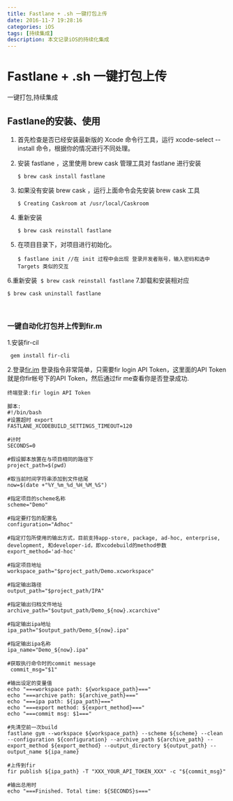 ```yaml
---
title: Fastlane + .sh 一键打包上传
date: 2016-11-7 19:28:16
categories: iOS
tags: [持续集成] 
description: 本文记录iOS的持续化集成
---
```

# Fastlane + .sh 一键打包上传
一键打包,持续集成

## Fastlane的安装、使用

1. 首先检查是否已经安装最新版的 Xcode 命令行工具，运行 xcode-select --install 命令，根据你的情况进行不同处理。
2. 安装 fastlane ，这里使用 brew cask 管理工具对 fastlane 进行安装

   ```
   $ brew cask install fastlane
   ```
3. 如果没有安装 brew cask ，运行上面命令会先安装 brew cask 工具

   ```
   $ Creating Caskroom at /usr/local/Caskroom
   ```
4. 重新安装

   ```
   $ brew cask reinstall fastlane
   ```
5. 在项目目录下，对项目进行初始化。

	```
	$ fastlane init //在 init 过程中会出现 登录开发者账号，输入密码和选中 Targets 类似的交互
	```
6.重新安装 
	```
	$ brew cask reinstall fastlane
	```
7.卸载和安装相对应

  ```
  $ brew cask uninstall fastlane
  ```

    


### 一键自动化打包并上传到fir.m
	
1.安装fir-cil
```
 gem install fir-cli
```
2.登录[fir.im](https://fir.im/)
登录指令非常简单，只需要fir login API Token，这里面的API Token就是你fir帐号下的API Token，然后通过fir me查看你是否登录成功.

```
终端登录:fir login API Token
```
	
	
```
脚本:
#!/bin/bash
#设置超时 export 
FASTLANE_XCODEBUILD_SETTINGS_TIMEOUT=120 

#计时 
SECONDS=0 

#假设脚本放置在与项目相同的路径下 
project_path=$(pwd) 

#取当前时间字符串添加到文件结尾 
now=$(date +"%Y_%m_%d_%H_%M_%S") 

#指定项目的scheme名称 
scheme="Demo" 

#指定要打包的配置名 
configuration="Adhoc" 

#指定打包所使用的输出方式，目前支持app-store, package, ad-hoc, enterprise, development, 和developer-id，即xcodebuild的method参数 
export_method='ad-hoc' 

#指定项目地址 
workspace_path="$project_path/Demo.xcworkspace" 

#指定输出路径 
output_path="$project_path/IPA" 

#指定输出归档文件地址 
archive_path="$output_path/Demo_${now}.xcarchive"
 
#指定输出ipa地址 
ipa_path="$output_path/Demo_${now}.ipa"

#指定输出ipa名称 
ipa_name="Demo_${now}.ipa" 

#获取执行命令时的commit message
 commit_msg="$1" 
 
#输出设定的变量值 
echo "===workspace path: ${workspace_path}===" 
echo "===archive path: ${archive_path}===" 
echo "===ipa path: ${ipa_path}===" 
echo "===export method: ${export_method}===" 
echo "===commit msg: $1===" 

#先清空前一次build 
fastlane gym --workspace ${workspace_path} --scheme ${scheme} --clean --configuration ${configuration} --archive_path ${archive_path} --export_method ${export_method} --output_directory ${output_path} --output_name ${ipa_name} 

#上传到fir 
fir publish ${ipa_path} -T "XXX_YOUR_API_TOKEN_XXX" -c "${commit_msg}" 

#输出总用时 
echo "===Finished. Total time: ${SECONDS}s==="

```








